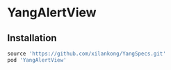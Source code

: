 # YangAlertView

## Installation

```ruby
source 'https://github.com/xilankong/YangSpecs.git'
pod 'YangAlertView'
```



